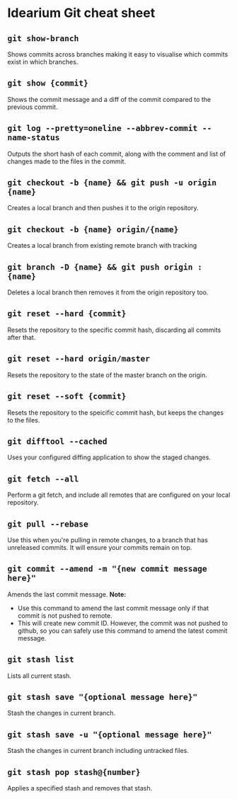 # Idearium Git cheat sheet

## `git show-branch`

Shows commits across branches making it easy to visualise which commits exist in which branches.

## `git show {commit}`

Shows the commit message and a diff of the commit compared to the previous commit.

## `git log --pretty=oneline --abbrev-commit --name-status`

Outputs the short hash of each commit, along with the comment and list of changes made to the files in the commit.

## `git checkout -b {name} && git push -u origin {name}`

Creates a local branch and then pushes it to the origin repository.

## `git checkout -b {name} origin/{name}`

Creates a local branch from existing remote branch with tracking

## `git branch -D {name} && git push origin :{name}`

Deletes a local branch then removes it from the origin repository too.

## `git reset --hard {commit}`

Resets the repository to the specific commit hash, discarding all commits after that.

## `git reset --hard origin/master`

Resets the repository to the state of the master branch on the origin.

## `git reset --soft {commit}`

Resets the repository to the speicific commit hash, but keeps the changes to the files.

## `git difftool --cached`

Uses your configured diffing application to show the staged changes.

## `git fetch --all`

Perform a git fetch, and include all remotes that are configured on your local repository.

## `git pull --rebase`

Use this when you're pulling in remote changes, to a branch that has unreleased commits. It will ensure your commits remain on top.

## `git commit --amend -m "{new commit message here}"`

Amends the last commit message.
__Note:__
 - Use this command to amend the last commit message only if that commit is not pushed to remote.
 - This will create new commit ID. However, the commit was not pushed to github, so you can safely use this command to amend the latest commit message.

## `git stash list`

Lists all current stash.

## `git stash save "{optional message here}"`

Stash the changes in current branch.

## `git stash save -u "{optional message here}"`

Stash the changes in current branch including untracked files.

## `git stash pop stash@{number}`

Applies a specified stash and removes that stash.
